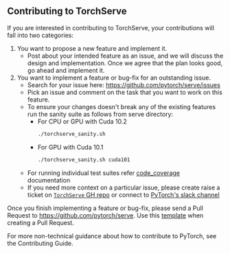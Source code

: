 ## Contributing to TorchServe

If you are interested in contributing to TorchServe, your contributions will fall into two categories:

1. You want to propose a new feature and implement it.
    - Post about your intended feature as an issue, and we will discuss the design and implementation. Once we agree that the plan looks good, go ahead and implement it.
2. You want to implement a feature or bug-fix for an outstanding issue.
    - Search for your issue here: https://github.com/pytorch/serve/issues
    - Pick an issue and comment on the task that you want to work on this feature.
    - To ensure your changes doesn't break any of the existing features run the sanity suite as follows from serve directory:
      - For CPU or GPU with Cuda 10.2
        ```bash
        ./torchserve_sanity.sh
        ```
      - For GPU with Cuda 10.1
        ```bash
        ./torchserve_sanity.sh cuda101
        ```
    - For running individual test suites refer [code_coverage](docs/code_coverage.md) documentation
    - If you need more context on a particular issue, please create raise a ticket on [`TorchServe` GH repo](https://github.com/pytorch/serve/issues/new/choose) or connect to [PyTorch's slack channel](https://pytorch.slack.com/)

Once you finish implementing a feature or bug-fix, please send a Pull Request to https://github.com/pytorch/serve. Use this [template](pull_request_template.md) when creating a Pull Request.

For more non-technical guidance about how to contribute to PyTorch, see the Contributing Guide.
